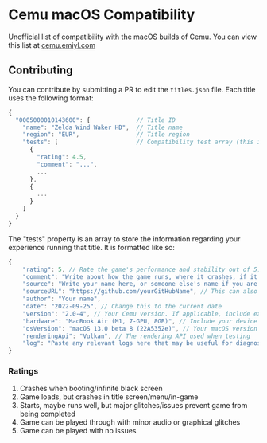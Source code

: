 # Cemu macOS Compatibility

Unofficial list of compatibility with the macOS builds of Cemu. You can view this list at [cemu.emiyl.com](https://cemu.emiyl.com/)

## Contributing

You can contribute by submitting a PR to edit the `titles.json` file. Each title uses the following format:

```js
{
  "0005000010143600": {             // Title ID
    "name": "Zelda Wind Waker HD",  // Title name
    "region": "EUR",                // Title region
    "tests": [                      // Compatibility test array (this is covered below)
      {
        "rating": 4.5,
        "comment": "...",
        ...
      },
      {
        ...
      }
    ]
  }
}
```

The "tests" property is an array to store the information regarding your experience running that title. It is formatted like so:

```js
{
    "rating": 5, // Rate the game's performance and stability out of 5, more information on this below
    "comment": "Write about how the game runs, where it crashes, if it performs well, if there are any unexpected glitches, etc.",
    "source": "Write your name here, or someone else's name if you are getting the information from somewhere else.",
    "sourceURL": "https://github.com/yourGitHubName", // This can also be a link to your own profile, or a link to where you got the information
    "author": "Your name",
    "date": "2022-09-25", // Change this to the current date
    "version": "2.0-4", // Your Cemu version. If applicable, include extra information such as the commit number
    "hardware": "MacBook Air (M1, 7-GPU, 8GB)", // Include your device and any properties relevant to performance
    "osVersion": "macOS 13.0 beta 8 (22A5352e)", // Your macOS version and build number
    "renderingApi": "Vulkan", // The rendering API used when testing
    "log": "Paste any relevant logs here that may be useful for diagnosing issues"
}
```

### Ratings

1. Crashes when booting/infinite black screen
2. Game loads, but crashes in title screen/menu/in-game
3. Starts, maybe runs well, but major glitches/issues prevent game from being completed
4. Game can be played through with minor audio or graphical glitches
5. Game can be played with no issues
